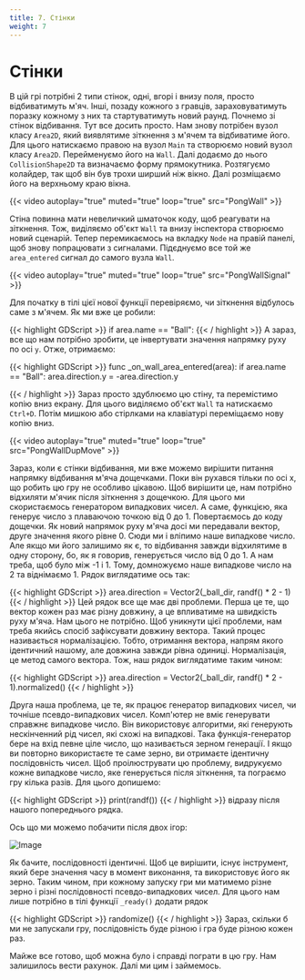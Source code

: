 ```yaml
---
title: 7. Стінки
weight: 7
---
```

# Стінки

В цій грі потрібні 2 типи стінок, одні, вгорі і внизу поля, просто відбиватимуть м'яч. Інші, позаду кожного з гравців, зараховуватимуть поразку кожному з них та стартуватимуть новий раунд. 
Почнемо зі стінок відбивання. 
Тут все досить просто. Нам знову потрібен вузол класу `Area2D`, який виявлятиме зіткнення з м'ячем та відбиватиме його. 
Для цього натискаємо правою на вузол `Main` та створюємо новий вузол класу `Area2D`. Перейменуємо його на `Wall`. Далі додаємо до нього `CollisionShape2D` та визначаємо форму прямокутника. Розтягуємо колайдер, так щоб він був трохи ширший ніж вікно. Далі розміщаємо його на верхньому краю вікна. 

{{< video autoplay="true" muted="true" loop="true" src="PongWall" >}} 

Стіна повинна мати невеличкий шматочок коду, щоб реагувати на зіткнення. Тож, виділяємо об'єкт `Wall` та внизу інспектора створюємо новий сценарій.
Тепер перемикаємось на вкладку `Node` на правій панелі, щоб знову попрацювати з сигналами. Підєднуємо все той же `area_entered` сигнал до самого вузла `Wall`.

{{< video autoplay="true" muted="true" loop="true" src="PongWallSignal" >}} 

Для початку в тілі цієї нової функції перевіряємо, чи зіткнення відбулось саме з м'ячем. Як ми вже це робили:

{{< highlight GDScript >}} 
if area.name == "Ball":
{{< / highlight >}}
А зараз, все що нам потрібно зробити, це інвертувати значення напрямку руху по осі `y`. Отже, отримаємо:

{{< highlight GDScript >}} 
func _on_wall_area_entered(area):
	if area.name == "Ball":
		area.direction.y = -area.direction.y

{{< / highlight >}}
Зараз просто здублюємо цю стіну, та перемістимо копію вниз екрану. Для цього виділяємо об'єкт `Wall` та натискаємо `Ctrl+D`. Потім мишкою або стірлками на клавіатурі переміщаємо нову копію вниз.

{{< video autoplay="true" muted="true" loop="true" src="PongWallDupMove" >}} 

Зараз, коли є стінки відбивання, ми вже можемо вирішити питання напрямку відбивання м'яча дощечками. Поки він рухався тільки по осі x, що робить цю гру не особливо цікавою. 
Щоб вирішити це, нам потрібно відхиляти м'ячик після зіткнення з дощечкою. Для цього ми скористаємось генератором випадкових чисел. А саме, функцією, яка генерує число з плаваючою точкою від 0 до 1. Повертаємось до коду дощечки. Як новий напрямок руху м'яча досі ми передавали вектор, друге значення якого рівне 0. Сюди ми і вліпимо наше випадкове число. Але якщо ми його залишимо як є, то відбивання завжди відхилятиме в одну сторону, бо, як я говорив, генерується число від 0 до 1. А нам треба, щоб було між -1 і 1. Тому, домножуємо наше випадкове число на 2 та віднімаємо 1. Рядок виглядатиме ось так:

{{< highlight GDScript >}} 
area.direction = Vector2(_ball_dir, randf() * 2 - 1)
{{< / highlight >}}
Цей рядок все ще має дві проблеми. Перша це те, що вектор кожен раз має різну довжину, а це впливатиме на швидкість руху м'яча. Нам цього не потрібно. 
Щоб уникнути цієї проблеми, нам треба якийсь спосіб зафіксувати довжину вектора. Такий процес називається нормалізацією. Тобто, отримання вектора, напрям якого ідентичний нашому, але довжина завжди рівна одиниці. Нормалізація, це метод самого вектора. Тож, наш рядок виглядатиме таким чином:

{{< highlight GDScript >}} 
area.direction = Vector2(_ball_dir, randf() * 2 - 1).normalized()
{{< / highlight >}}

Друга наша проблема, це те, як працює генератор випадкових чисел, чи точніше псевдо-випадкових чисел. 
Комп'ютер не вміє генерувати справжнє випадкове число. Він використовує алгоритми, які генерують нескінченний рід чисел, які схожі на випадкові. Така функція-генератор бере на вхід певне ціле число, що називається зерном генерації. І якщо ви повторно використаєте те саме зерно, ви отримаєте ідентичну послідовність чисел. 
Щоб проілюструвати цю проблему, видрукуємо кожне випадкове число, яке генерується після зіткнення, та пограємо гру кілька разів. Для цього допишемо:

{{< highlight GDScript >}} 
print(randf())
{{< / highlight >}}
відразу після нашого попереднього рядка. 

Ось що ми можемо побачити після двох ігор:

![Image](/images/Random01.jpg)  

Як бачите, послідовності ідентичні. 
Щоб це вирішити, існує інструмент, який бере значення часу в момент виконання, та використовує його як зерно. Таким чином, при кожному запуску гри ми матимемо різне зерно і різні послідовності псевдо-випадкових чисел. 
Для цього нам лише потрібно в тілі функції `_ready()` додати рядок

{{< highlight GDScript >}} 
randomize()
{{< / highlight >}}
Зараз, скільки б ми не запускали гру, послідовність буде різною і гра буде різною кожен раз.

Майже все готово, щоб можна було і справді пограти в цю гру. Нам залишилось вести рахунок. Далі ми цим і займемось. 

